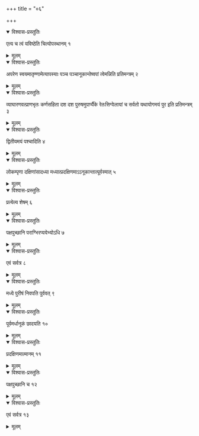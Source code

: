 +++
title = "०६"

+++


<details open><summary>विश्वास-प्रस्तुतिः</summary>

एत्य च त्वं यविष्ठेति चित्योपस्थानम् १
</details>

<details><summary>मूलम्</summary>

एत्य च त्वं यविष्ठेति चित्योपस्थानम् १
</details>


<details open><summary>विश्वास-प्रस्तुतिः</summary>

अपरेण स्वयमातृण्णामेत्यापस्याः पञ्च पञ्चानूकान्तेष्वपां त्वेमन्निति प्रतिमन्त्रम् २
</details>

<details><summary>मूलम्</summary>

अपरेण स्वयमातृण्णामेत्यापस्याः पञ्च पञ्चानूकान्तेष्वपां त्वेमन्निति प्रतिमन्त्रम् २
</details>


<details open><summary>विश्वास-प्रस्तुतिः</summary>

व्याघारणवत्प्राणभृतः कर्णसहिता दश दश पुरुषमुपार्प्यैके रेतःसिग्वेलायां च सर्वतो यथायोगमयं पुर इति प्रतिमन्त्रम् ३
</details>

<details><summary>मूलम्</summary>

व्याघारणवत्प्राणभृतः कर्णसहिता दश दश पुरुषमुपार्प्यैके रेतःसिग्वेलायां च सर्वतो यथायोगमयं पुर इति प्रतिमन्त्रम् ३
</details>


<details open><summary>विश्वास-प्रस्तुतिः</summary>

द्वितीयमयं पश्चादिति ४
</details>

<details><summary>मूलम्</summary>

द्वितीयमयं पश्चादिति ४
</details>


<details open><summary>विश्वास-प्रस्तुतिः</summary>

लोकम्पृणा दक्षिणांसादध्या मध्यात्प्रदक्षिणमाऽऽनूकान्तात्पूर्वस्मात् ५
</details>

<details><summary>मूलम्</summary>

लोकम्पृणा दक्षिणांसादध्या मध्यात्प्रदक्षिणमाऽऽनूकान्तात्पूर्वस्मात् ५
</details>


<details open><summary>विश्वास-प्रस्तुतिः</summary>

प्रत्येत्य शेषम् ६
</details>

<details><summary>मूलम्</summary>

प्रत्येत्य शेषम् ६
</details>


<details open><summary>विश्वास-प्रस्तुतिः</summary>

पक्षपुच्छानि पराग्भिरप्ययेभ्योऽधि ७
</details>

<details><summary>मूलम्</summary>

पक्षपुच्छानि पराग्भिरप्ययेभ्योऽधि ७
</details>


<details open><summary>विश्वास-प्रस्तुतिः</summary>

एवं सर्वत्र ८
</details>

<details><summary>मूलम्</summary>

एवं सर्वत्र ८
</details>


<details open><summary>विश्वास-प्रस्तुतिः</summary>

मध्ये पुरीषं निवपति पुर्ववत् ९
</details>

<details><summary>मूलम्</summary>

मध्ये पुरीषं निवपति पुर्ववत् ९
</details>


<details open><summary>विश्वास-प्रस्तुतिः</summary>

पूर्वमर्धानूकं छादयति १०
</details>

<details><summary>मूलम्</summary>

पूर्वमर्धानूकं छादयति १०
</details>


<details open><summary>विश्वास-प्रस्तुतिः</summary>

प्रदक्षिणमात्मानम् ११
</details>

<details><summary>मूलम्</summary>

प्रदक्षिणमात्मानम् ११
</details>


<details open><summary>विश्वास-प्रस्तुतिः</summary>

पक्षपुच्छानि च १२
</details>

<details><summary>मूलम्</summary>

पक्षपुच्छानि च १२
</details>


<details open><summary>विश्वास-प्रस्तुतिः</summary>

एवं सर्वत्र १३
</details>

<details><summary>मूलम्</summary>

एवं सर्वत्र १३
</details>
